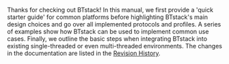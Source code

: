 Thanks for checking out BTstack! In this manual, we first provide a 'quick starter guide' for common platforms before highlighting BTstack's main design choices and go over all implemented protocols and profiles. A series of examples show how BTstack can be used to implement common 
use cases. Finally, we outline the basic steps when integrating BTstack into existing single-threaded or even multi-threaded environments. The changes in the documentation are listed in the [Revision History](revision_history).

